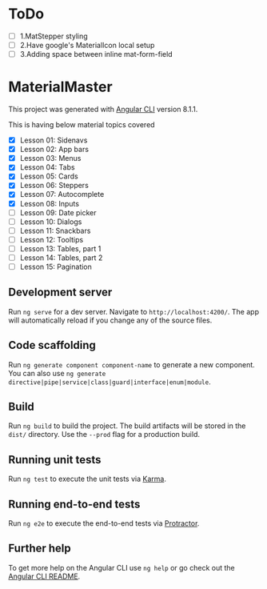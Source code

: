 # ToDo
- [ ] 1.MatStepper styling
- [ ] 2.Have google's MaterialIcon local setup
- [ ] 3.Adding space between inline mat-form-field
# MaterialMaster

This project was generated with [Angular CLI](https://github.com/angular/angular-cli) version 8.1.1.

This is having below material topics covered
- [x] Lesson 01: Sidenavs
- [x] Lesson 02: App bars
- [x] Lesson 03: Menus
- [x] Lesson 04: Tabs
- [x] Lesson 05: Cards
- [x] Lesson 06: Steppers
- [x] Lesson 07: Autocomplete
- [x] Lesson 08: Inputs
- [ ] Lesson 09: Date picker
- [ ] Lesson 10: Dialogs
- [ ] Lesson 11: Snackbars
- [ ] Lesson 12: Tooltips
- [ ] Lesson 13: Tables, part 1
- [ ] Lesson 14: Tables, part 2
- [ ] Lesson 15: Pagination

## Development server

Run `ng serve` for a dev server. Navigate to `http://localhost:4200/`. The app will automatically reload if you change any of the source files.

## Code scaffolding

Run `ng generate component component-name` to generate a new component. You can also use `ng generate directive|pipe|service|class|guard|interface|enum|module`.

## Build

Run `ng build` to build the project. The build artifacts will be stored in the `dist/` directory. Use the `--prod` flag for a production build.

## Running unit tests

Run `ng test` to execute the unit tests via [Karma](https://karma-runner.github.io).

## Running end-to-end tests

Run `ng e2e` to execute the end-to-end tests via [Protractor](http://www.protractortest.org/).

## Further help

To get more help on the Angular CLI use `ng help` or go check out the [Angular CLI README](https://github.com/angular/angular-cli/blob/master/README.md).
